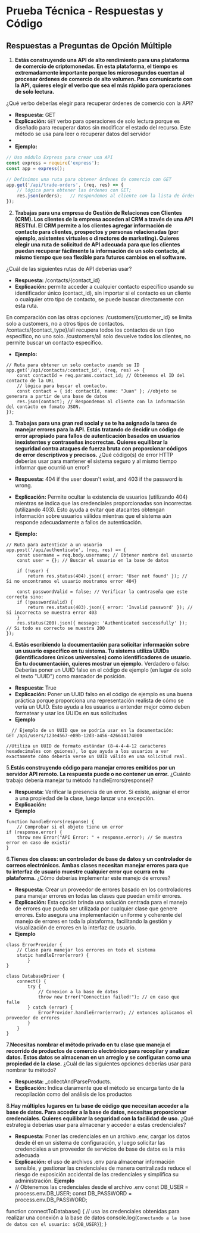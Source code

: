 # Prueba Técnica - Respuestas y Código

## Respuestas a Preguntas de Opción Múltiple

1. **Estás construyendo una API de alto rendimiento para una plataforma de comercio de criptomonedas. En esta plataforma, el tiempo es extremadamente importante porque los microsegundos cuentan al procesar órdenes de comercio de alto volumen. Para comunicarte con la API, quieres elegir el verbo que sea el más rápido para operaciones de solo lectura.**

¿Qué verbo deberías elegir para recuperar órdenes de comercio con la API?
   - **Respuesta:** GET
   - **Explicación:** `GET` verbo para operaciones de solo lectura porque es diseñado para recuperar datos sin modificar el estado del recurso. Este método se usa para leer o recuperar datos del servidor
   - 
- **Ejemplo:**
  
```javascript
// Uso módulo Express para crear una API
const express = require('express');
const app = express();

// Definimos una ruta para obtener órdenes de comercio con GET
app.get('/api/trade-orders', (req, res) => {
    // lógica para obtener las órdenes con GET;
    res.json(orders);   // Respondemos al cliente con la lista de órdenes de json.
});
```
2. **Trabajas para una empresa de Gestión de Relaciones con Clientes (CRM). Los clientes de la empresa acceden al CRM a través de una API RESTful. El CRM permite a los clientes agregar información de contacto para clientes, prospectos y personas relacionadas (por ejemplo, asistentes virtuales o directores de marketing). Quieres elegir una ruta de solicitud de API adecuada para que los clientes puedan recuperar fácilmente la información de un solo contacto, al mismo tiempo que sea flexible para futuros cambios en el software.**

¿Cuál de las siguientes rutas de API deberías usar?
   - **Respuesta:** /contacts/{contact_id}
   - **Explicación:** permite acceder a cualquier contacto específico usando su identificador único (contact_id), sin importar si el contacto es un cliente o cualquier otro tipo de contacto, se puede buscar directamente con esta ruta.

En comparación con las otras opciones:
/customers/{customer_id} se limita solo a customers, no a otros tipos de contactos.
/contacts/{contact_type}/all recupera todos los contactos de un tipo específico, no uno solo.
/customers/all solo devuelve todos los clientes, no permite buscar un contacto específico.

- **Ejemplo:**
```
// Ruta para obtener un solo contacto usando su ID
app.get('/api/contacts/:contact_id', (req, res) => {
    const contactId = req.params.contact_id; // Obtenemos el ID del contacto de la URL
    // lógica para buscar el contacto.
    const contact = { id: contactId, name: "Juan" }; //objeto se generara a partir de una base de datos 
    res.json(contact); // Respondemos al cliente con la información del contacto en fomato JSON.
});
```
3. **Trabajas para una gran red social y se te ha asignado la tarea de manejar errores para la API. Estás tratando de decidir un código de error apropiado para fallos de autenticación basados en usuarios inexistentes y contraseñas incorrectas. Quieres equilibrar la seguridad contra ataques de fuerza bruta con proporcionar códigos de error descriptivos y precisos.**
¿Qué código(s) de error HTTP deberías usar para mantener el sistema seguro y al mismo tiempo informar que ocurrió un error?

- **Respuesta:** 404 if the user doesn't exist, and 403 if the password is wrong.
- **Explicación:** Permite ocultar la existencia de usuarios (utilizando 404) mientras se indica que las credenciales proporcionadas son incorrectas (utilizando 403). Esto ayuda a evitar que atacantes obtengan información sobre usuarios válidos mientras que el sistema aún responde adecuadamente a fallos de autenticación.

- **Ejemplo:**
```
// Ruta para autenticar a un usuario
app.post('/api/authenticate', (req, res) => {
    const username = req.body.username; // Obtener nombre del ususario
    const user = {}; // Buscar el usuario en la base de datos

    if (!user) {
        return res.status(404).json({ error: 'User not found' }); // Si no encontramos el usuario mostramos error 404}

    const passwordValid = false; // Verificar la contraseña que este correcta sino:
    if (!passwordValid) {
        return res.status(403).json({ error: 'Invalid password' }); // Si incorrecta se muestra error 403
    }
    res.status(200).json({ message: 'Authenticated successfully' }); // Si todo es correcto se muestra 200
});
```
4. **Estás escribiendo la documentación para solicitar información sobre un usuario específico en tu sistema. Tu sistema utiliza UUIDs (identificadores únicos universales) como identificadores de usuario. En tu documentación, quieres mostrar un ejemplo.**
Verdadero o falso: Deberías poner un UUID falso en el código de ejemplo (en lugar de solo el texto "UUID") como marcador de posición.

- **Respuesta:** True
- **Explicación:** Poner un UUID falso en el código de ejemplo es una buena práctica porque proporciona una representación realista de cómo se vería un UUID. Esto ayuda a los usuarios a entender mejor cómo deben formatear y usar los UUIDs en sus solicitudes
- **Ejemplo**
```
  // Ejemplo de un UUID que se podría usar en la documentación:
GET /api/users/123e4567-e89b-12d3-a456-426614174000

//Utiliza un UUID de formato estándar (8-4-4-4-12 caracteres hexadecimales con guiones), lo que ayuda a los usuarios a ver exactamente cómo debería verse un UUID válido en una solicitud real.
```
5.**Estás construyendo código para manejar errores emitidos por un servidor API remoto. La respuesta puede o no contener un error.**
¿Cuánto trabajo debería manejar tu método handleErrors(response)?

- **Respuesta:** Verificar la presencia de un error. Si existe, asignar el error a una propiedad de la clase, luego lanzar una excepción.
- **Explicación:** 
- **Ejemplo**
```
function handleErrors(response) {
    // Comprobar si el objeto tiene un error
if (response.error) {
    throw new Error("API Error: " + response.error); // Se muestra error en caso de existir
}

```

6.**Tienes dos clases: un controlador de base de datos y un controlador de correos electrónicos. Ambas clases necesitan manejar errores para que tu interfaz de usuario muestre cualquier error que ocurra en tu plataforma.**
¿Cómo deberías implementar este manejo de errores?
- **Respuesta:** Crear un proveedor de errores basado en los controladores para manejar errores en todas las clases que puedan emitir errores.
- **Explicación:** Esta opción brinda una solución centrada para el manejo de errores que pueda ser utilizada por cualquier clase que genere errores. Esto asegura una implementación uniforme y coherente del manejo de errores en toda la plataforma, facilitando la gestión y visualización de errores en la interfaz de usuario.
- **Ejemplo**

```
class ErrorProvider {
    // Clase para manejar los errores en todo el sistema
    static handleError(error) {
        }
}

class DatabaseDriver {
    connect() {
        try {
            // Conexion a la base de datos
            throw new Error("Connection failed!"); // en caso que falle
        } catch (error) {
            ErrorProvider.handleError(error); // entonces aplicamos el proveedor de errores
        }
    }
}

```

7.**Necesitas nombrar el método privado en tu clase que maneja el recorrido de productos de comercio electrónico para recopilar y analizar datos. Estos datos se almacenan en un arreglo y se configuran como una propiedad de la clase.**
¿Cuál de las siguientes opciones deberías usar para nombrar tu método?
- **Respuesta:** _collectAndParseProducts.
- **Explicación:** Indica claramente que el método se encarga tanto de la recopilación como del análisis de los productos

8.**Hay múltiples lugares en tu base de código que necesitan acceder a la base de datos. Para acceder a la base de datos, necesitas proporcionar credenciales. Quieres equilibrar la seguridad con la facilidad de uso.**
¿Qué estrategia deberías usar para almacenar y acceder a estas credenciales?
- **Respuesta:** Poner las credenciales en un archivo .env, cargar los datos desde él en un sistema de configuración, y luego solicitar las credenciales a un proveedor de servicios de base de datos es la más adecuada
- **Explicación:** el uso de archivos .env para almacenar información sensible, y gestionar las credenciales de manera centralizada reduce el riesgo de exposición accidental de las credenciales y simplifica su administración.
**Ejemplo**
- // Obtenemos las credenciales desde el archivo .env
const DB_USER = process.env.DB_USER;
const DB_PASSWORD = process.env.DB_PASSWORD;

function connectToDatabase() {
    // usa las credenciales obtenidas para realizar una conexión a la base de datos
    console.log(`Conectando a la base de datos con el usuario: ${DB_USER}`);
}
